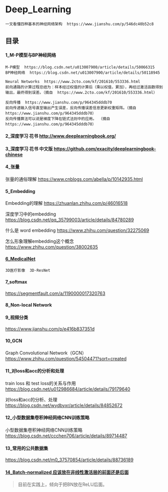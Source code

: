# Deep_Learning

```
一文看懂四种基本的神经网络架构  https://www.jianshu.com/p/546dc40b52c8
```

## 目录

#### 1_M-P模型与BP神经网络
```
M-P模型  https://blog.csdn.net/u013007900/article/details/50066315
BP神经网络  https://blog.csdn.net/u013007900/article/details/50118945

Neural Networks  https://www.2cto.com/kf/201610/553336.html
前向通路的计算过程总结为：样本经过权值的计算后（乘以权值，累加），再经过激活函数得到输出，最终得到误差。（摘自  https://www.2cto.com/kf/201610/553336.html）

反向传播  https://www.jianshu.com/p/964345dddb70
前向传递输入信号直至输出产生误差，反向传播误差信息更新权重矩阵。（摘自 https://www.jianshu.com/p/964345dddb70）
反向传播算法可以说是梯度下降在链式法则中的应用。 （摘自 https://www.jianshu.com/p/964345dddb70）
```

#### 2_深度学习  花书 http://www.deeplearningbook.org/

#### 3_深度学习  花书  中文版 https://github.com/exacity/deeplearningbook-chinese

#### 4_张量

张量的通俗理解 https://www.cnblogs.com/abella/p/10142935.html

#### 5_Embedding

Embedding的理解 https://zhuanlan.zhihu.com/p/46016518

深度学习中的embedding https://blog.csdn.net/qq_35799003/article/details/84780289

什么是 word embedding https://www.zhihu.com/question/32275069

怎么形象理解embedding这个概念 https://www.zhihu.com/question/38002635

#### [6_MedicalNet](https://github.com/Tencent/MedicalNet)

```
3D医疗影像  3D-ResNet
```

#### 7_softmax

https://segmentfault.com/a/1190000017320763

#### 8_Non-local Network

#### 9_视频分类

https://www.jianshu.com/p/e416b837351d

#### 10_GCN

Graph Convolutional Network（GCN） https://www.zhihu.com/question/54504471?sort=created

#### 11_对loss和acc的分析和处理

train loss 和 test loss的关系与作用 https://blog.csdn.net/u012986684/article/details/79179640

对loss和acc的分析、处理 https://blog.csdn.net/wydbyxr/article/details/84852672

#### 12_小型数据集卷积神经网络CNN训练策略

小型数据集卷积神经网络CNN训练策略 https://blog.csdn.net/ccchen706/article/details/89714487

#### 13_常用的公共数据集

https://blog.csdn.net/m0_37570854/article/details/88736189

#### [14_Batch-normalized 应该放在非线性激活层的前面还是后面](https://www.zhihu.com/question/283715823/answer/438882036)

> 目前在实践上，倾向于把BN放在ReLU后面。